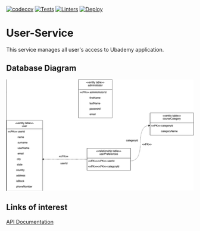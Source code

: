 [![codecov](https://codecov.io/gh/Ubademy-2021/User-Service/branch/main/graph/badge.svg?token=cNmHrwQdvP)](https://app.codecov.io/gh/Ubademy-2021/User-Service)
[![Tests](https://github.com/Ubademy-2021/User-Service/actions/workflows/test.yml/badge.svg)](https://github.com/Ubademy-2021/User-Service/actions/workflows/test.yml)
[![Linters](https://github.com/Ubademy-2021/User-Service/actions/workflows/linters.yml/badge.svg)](https://github.com/Ubademy-2021/User-Service/actions/workflows/linters.yml)
[![Deploy](https://github.com/Ubademy-2021/User-Service/actions/workflows/deploy.yml/badge.svg)](https://github.com/Ubademy-2021/User-Service/actions/workflows/deploy.yml)

# User-Service

This service manages all user's access to Ubademy application.

## Database Diagram

![Database diagrama - User Service](/assets/bdd-user-service.png "Database diagrama - User Service")


## Links of interest
[API Documentation](https://ubademy-user-service.herokuapp.com/docs#)

